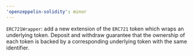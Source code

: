 ```yaml
---
'openzeppelin-solidity': minor
---
```


`ERC721Wrapper`: add a new extension of the `ERC721` token which wraps an underlying token. Deposit and withdraw guarantee that the ownership of each token is backed by a corresponding underlying token with the same identifier.
